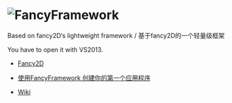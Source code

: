 ![FancyFramework](http://www.frimin.com/download/logo.png "FancyFramework")  
==============

Based on fancy2D‘s lightweight framework / 基于fancy2D的一个轻量级框架

You have to open it with VS2013.

* [Fancy2D](https://github.com/9chu/fancy2d)

* [使用FancyFramework 创建你的第一个应用程序](https://github.com/frimin/FancyFramework/wiki/%E5%88%9B%E5%BB%BA%E7%AC%AC%E4%B8%80%E4%B8%AA%E5%BA%94%E7%94%A8%E7%A8%8B%E5%BA%8F)

* [Wiki](https://github.com/frimin/FancyFramework/wiki)
